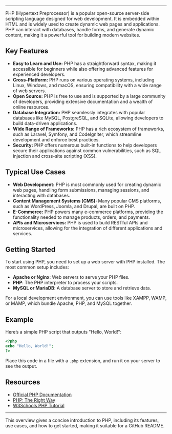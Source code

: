 

---


PHP (Hypertext Preprocessor) is a popular open-source server-side scripting language designed for web development. It is embedded within HTML and is widely used to create dynamic web pages and applications. PHP can interact with databases, handle forms, and generate dynamic content, making it a powerful tool for building modern websites.

## Key Features

- **Easy to Learn and Use:** PHP has a straightforward syntax, making it accessible for beginners while also offering advanced features for experienced developers.
- **Cross-Platform:** PHP runs on various operating systems, including Linux, Windows, and macOS, ensuring compatibility with a wide range of web servers.
- **Open Source:** PHP is free to use and is supported by a large community of developers, providing extensive documentation and a wealth of online resources.
- **Database Integration:** PHP seamlessly integrates with popular databases like MySQL, PostgreSQL, and SQLite, allowing developers to build data-driven applications.
- **Wide Range of Frameworks:** PHP has a rich ecosystem of frameworks, such as Laravel, Symfony, and CodeIgniter, which streamline development and enforce best practices.
- **Security:** PHP offers numerous built-in functions to help developers secure their applications against common vulnerabilities, such as SQL injection and cross-site scripting (XSS).

## Typical Use Cases

- **Web Development:** PHP is most commonly used for creating dynamic web pages, handling form submissions, managing sessions, and interacting with databases.
- **Content Management Systems (CMS):** Many popular CMS platforms, such as WordPress, Joomla, and Drupal, are built on PHP.
- **E-Commerce:** PHP powers many e-commerce platforms, providing the functionality needed to manage products, orders, and payments.
- **APIs and Microservices:** PHP is used to build RESTful APIs and microservices, allowing for the integration of different applications and services.

## Getting Started

To start using PHP, you need to set up a web server with PHP installed. The most common setup includes:

- **Apache or Nginx**: Web servers to serve your PHP files.
- **PHP**: The PHP interpreter to process your scripts.
- **MySQL or MariaDB**: A database server to store and retrieve data.

For a local development environment, you can use tools like XAMPP, WAMP, or MAMP, which bundle Apache, PHP, and MySQL together.

## Example

Here’s a simple PHP script that outputs "Hello, World!":

```php
<?php
echo "Hello, World!";
?>
```

Place this code in a file with a `.php` extension, and run it on your server to see the output.

## Resources

- [Official PHP Documentation](https://www.php.net/docs.php)
- [PHP: The Right Way](https://phptherightway.com/)
- [W3Schools PHP Tutorial](https://www.w3schools.com/php/)

---

This overview gives a concise introduction to PHP, including its features, use cases, and how to get started, making it suitable for a GitHub README.
